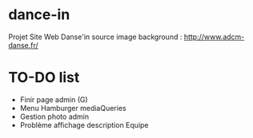 # dance-in
Projet Site Web Danse'in
source image background : http://www.adcm-danse.fr/

# TO-DO list
- Finir page admin (G)
- Menu Hamburger mediaQueries
- Gestion photo admin
- Problème affichage description Equipe
